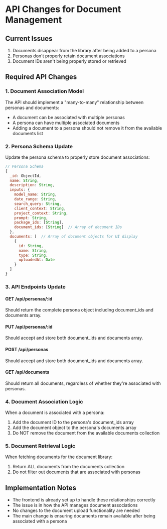 # API Changes for Document Management

## Current Issues
1. Documents disappear from the library after being added to a persona
2. Personas don't properly retain document associations
3. Document IDs aren't being properly stored or retrieved

## Required API Changes

### 1. Document Association Model
The API should implement a "many-to-many" relationship between personas and documents:
- A document can be associated with multiple personas
- A persona can have multiple associated documents
- Adding a document to a persona should not remove it from the available documents list

### 2. Persona Schema Update
Update the persona schema to properly store document associations:

```javascript
// Persona Schema
{
  _id: ObjectId,
  name: String,
  description: String,
  inputs: {
    model_name: String,
    date_range: String,
    search_query: String,
    client_context: String,
    project_context: String,
    prompt: String,
    package_ids: [String],
    document_ids: [String]  // Array of document IDs
  },
  documents: [  // Array of document objects for UI display
    {
      id: String,
      name: String,
      type: String,
      uploadedAt: Date
    }
  ]
}
```

### 3. API Endpoints Update

#### GET /api/personas/:id
Should return the complete persona object including document_ids and documents array.

#### PUT /api/personas/:id
Should accept and store both document_ids and documents array.

#### POST /api/personas
Should accept and store both document_ids and documents array.

#### GET /api/documents
Should return all documents, regardless of whether they're associated with personas.

### 4. Document Association Logic
When a document is associated with a persona:
1. Add the document ID to the persona's document_ids array
2. Add the document object to the persona's documents array
3. Do NOT remove the document from the available documents collection

### 5. Document Retrieval Logic
When fetching documents for the document library:
1. Return ALL documents from the documents collection
2. Do not filter out documents that are associated with personas

## Implementation Notes
- The frontend is already set up to handle these relationships correctly
- The issue is in how the API manages document associations
- No changes to the document upload functionality are needed
- The main change is ensuring documents remain available after being associated with a persona
